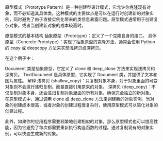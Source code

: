 原型模式（Prototype Pattern）是一种创建型设计模式，它允许你克隆现有对象，而不必知道其具体类。这种模式的主要优点是可以在运行时创建新的对象实例，同时避免了由于直接实例化带来的类信息暴露问题。原型模式通常用于创建复杂对象，或者当创建新对象的成本较高时。

原型模式的基本结构
抽象原型（Prototype）：定义了一个克隆自身的接口。
具体原型（Concrete Prototype）：实现了抽象原型的克隆方法，通常会使用 Python 的 copy 或 deepcopy 方法来实现浅拷贝或深拷贝。

在这个例子中：

Document 类是抽象原型，它定义了 clone 和 deep_clone 方法来实现浅拷贝和深拷贝。
TextDocument 是具体原型，它实现了 Document 类，并提供了文本和图片属性。
解释
浅拷贝 (shallow_copy)：只复制对象本身，对于对象里面的可变对象则不会进行递归复制，而是直接引用原来的对象。
深拷贝 (deep_copy)：不仅复制对象本身，还会递归复制对象里面的所有对象，确保完全独立的新对象。
在原型模式中，通过调用 clone 或 deep_clone 方法来创建新的对象实例。当对象的创建成本很高，或者对象的创建过程很复杂时，使用原型模式可以简化对象的创建过程。

此外，如果你的应用程序需要频繁地创建相似的对象，那么原型模式也可以提高性能，因为它避免了每次都需要重新执行构造函数的过程。通过复制现有的对象实例，可以快速生成新的对象。